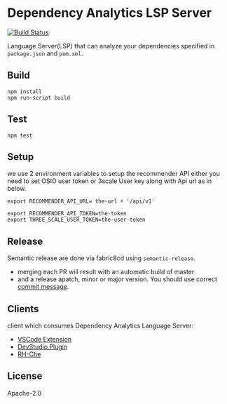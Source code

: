 # Dependency Analytics LSP Server

[![Build Status](https://ci.centos.org/job/devtools-fabric8-analytics-lsp-server/100/badge/icon)](https://ci.centos.org/job/devtools-fabric8-analytics-lsp-server/100/)

Language Server(LSP) that can analyze your dependencies specified in `package.json` and `pom.xml`.

## Build

```
npm install
npm run-script build
```

## Test

```
npm test
```

## Setup

we use 2 environment variables to setup the recommender API either you need to set OSIO user token or 3scale User key along with Api url as in below.

```
export RECOMMENDER_API_URL= the-url + '/api/v1'
```

```
export RECOMMENDER_API_TOKEN=the-token
export THREE_SCALE_USER_TOKEN=the-user-token
```

## Release

Semantic release are done via fabric8cd using `semantic-release`.
- merging each PR will result with an automatic build of master
- and a release apatch, minor or major version. You should use correct [commit message](https://github.com/semantic-release/semantic-release#commit-message-format).

## Clients

 client which consumes Dependency Analytics Language Server:
 - [VSCode Extension](https://github.com/fabric8-analytics/fabric8-analytics-vscode-extension)
 - [DevStudio Plugin](https://github.com/fabric8-analytics/fabric8-analytics-devstudio-plugin)
 - [RH-Che](https://github.com/redhat-developer/rh-che)

## License

Apache-2.0
